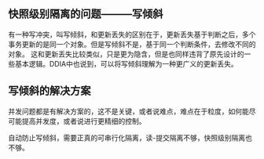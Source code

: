 ## 快照级别隔离的问题———写倾斜

有一种写冲突，叫写倾斜，和更新丢失的区别在于，更新丢失基于判断之后，多个事务更新的是同一个对象。但是写倾斜不是，基于同一个判断条件，去修改不同的对象。
这和更新丢失比较类似，只是更为隐含，但是也同样违背了原先设计的一些基本逻辑。DDIA中也说到，可以将写倾斜理解为一种更广义的更新丢失。

## 写倾斜的解决方案
并发问题都是有解决方案的，这不是关键，或者说难点，难点在于粒度，如何能尽可能提高并发度，或者说进行更精细的控制。

自动防止写倾斜，需要正真的可串行化隔离，读-提交隔离不够，快照级别隔离也不够。
